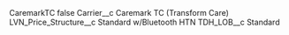 <?xml version="1.0" encoding="UTF-8"?>
<CustomMetadata xmlns="http://soap.sforce.com/2006/04/metadata" xmlns:xsi="http://www.w3.org/2001/XMLSchema-instance" xmlns:xsd="http://www.w3.org/2001/XMLSchema">
    <label>CaremarkTC</label>
    <protected>false</protected>
    <values>
        <field>Carrier__c</field>
        <value xsi:type="xsd:string">Caremark TC (Transform Care)</value>
    </values>
    <values>
        <field>LVN_Price_Structure__c</field>
        <value xsi:type="xsd:string">Standard w/Bluetooth HTN</value>
    </values>
    <values>
        <field>TDH_LOB__c</field>
        <value xsi:type="xsd:string">Standard</value>
    </values>
</CustomMetadata>
